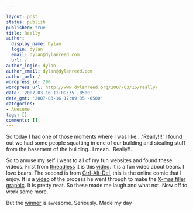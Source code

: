 ```yaml
---

layout: post
status: publish
published: true
title: Really
author:
  display_name: Dylan
  login: dylan
  email: dylan@dylanreed.com
  url: /
author_login: dylan
author_email: dylan@dylanreed.com
author_url: /
wordpress_id: 290
wordpress_url: http://www.dylanreed.org/2007/03/16/really/
date: '2007-03-16 11:09:35 -0500'
date_gmt: '2007-03-16 17:09:35 -0500'
categories:
- Awesome
tags: []
comments: []
---
```


So today I had one of those moments where I was like....'Really!!!' I found out we had some people squatting in one of our building and stealing stuff from the basement of the building.. I mean.. Really!!.

So to amuse my self I went to all of my fun websites and found these videos. First from [threadless][1] it is this [video][2]. It is a fun video about bears. I love bears. The second is from [Ctrl-Alt-Del][3], this is the online comic that I enjoy. It is a [video][4] of the process he went through to make the [X-mas filler graphic][5]. It is pretty neat. So these made me laugh and what not. Now off to work some more.

   [1]: http://www.threadless.com
   [2]: http://www.youtube.com/watch?v=-JsKmu06_H0
   [3]: http://www.ctrlaltdel-online.com
   [4]: http://www.ctrlaltdel-online.com/index.php/xmas2006
   [5]: http://www.ctrlaltdel-online.com/comic.php?d=20061225

But the [winner][6] is awesome. Seriously. Made my day

   [6]: http://www.youtube.com/watch?v=uzVX1V9puOo&mode=related&search=


